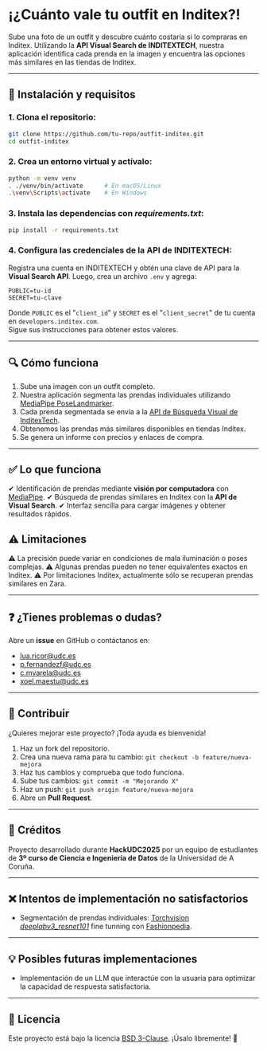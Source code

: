 # ¡¿Cuánto vale tu outfit en Inditex?!

Sube una foto de un outfit y descubre cuánto costaría si lo compraras en Inditex. Utilizando la **API Visual Search de INDITEXTECH**, nuestra aplicación identifica cada prenda en la imagen y encuentra las opciones más similares en las tiendas de Inditex.

---

## 🚀 Instalación y requisitos

### 1. Clona el repositorio:
```bash
git clone https://github.com/tu-repo/outfit-inditex.git
cd outfit-inditex
```

### 2. Crea un entorno virtual y actívalo:
```bash
python -m venv venv
. ./venv/bin/activate      # En macOS/Linux
.\venv\Scripts\activate    # En Windows
```

### 3. Instala las dependencias con *requirements.txt*:
```bash
pip install -r requirements.txt
```

### 4. Configura las credenciales de la API de INDITEXTECH:
Registra una cuenta en INDITEXTECH y obtén una clave de API para la **Visual Search API**. Luego, crea un archivo `.env` y agrega:
```
PUBLIC=tu-id
SECRET=tu-clave
```

Donde `PUBLIC` es el "`client_id`" y `SECRET` es el "`client_secret`" de tu cuenta en `developers.inditex.com`. \
Sigue sus instrucciones para obtener estos valores.

---

## 🔍 Cómo funciona
1. Sube una imagen con un outfit completo.
2. Nuestra aplicación segmenta las prendas individuales utilizando [MediaPipe PoseLandmarker](https://developers.google.com/mediapipe/solutions/vision/pose_landmarker).
3. Cada prenda segmentada se envía a la [API de Búsqueda Visual de InditexTech](https://developers.inditex.com/).
4. Obtenemos las prendas más similares disponibles en tiendas Inditex.
5. Se genera un informe con precios y enlaces de compra.

---

## ✅ Lo que funciona
✔ Identificación de prendas mediante **visión por computadora** con [MediaPipe](https://developers.google.com/mediapipe).
✔ Búsqueda de prendas similares en Inditex con la **API de Visual Search**.
✔ Interfaz sencilla para cargar imágenes y obtener resultados rápidos.

## ⚠ Limitaciones
⚠ La precisión puede variar en condiciones de mala iluminación o poses complejas.
⚠ Algunas prendas pueden no tener equivalentes exactos en Inditex.
⚠ Por limitaciones Inditex, actualmente sólo se recuperan prendas similares en Zara.

---

## ❓ ¿Tienes problemas o dudas?
Abre un **issue** en GitHub o contáctanos en:
- [lua.ricor@udc.es](mailto:lua.ricor@udc.es)
- [p.fernandezf@udc.es](mailto:p.fernandezf@udc.es)
- [c.mvarela@udc.es](mailto:c.mvarela@udc.es)
- [xoel.maestu@udc.es](mailto:xoel.maestu@udc.es)

---

## 🤝 Contribuir
¿Quieres mejorar este proyecto? ¡Toda ayuda es bienvenida!

1. Haz un fork del repositorio.
2. Crea una nueva rama para tu cambio: `git checkout -b feature/nueva-mejora`
3. Haz tus cambios y comprueba que todo funciona.
4. Sube tus cambios: `git commit -m "Mejorando X"`
5. Haz un push: `git push origin feature/nueva-mejora`
6. Abre un **Pull Request**.

---

## 👥 Créditos
Proyecto desarrollado durante **HackUDC2025** por un equipo de estudiantes de **3º curso de Ciencia e Ingeniería de Datos** de la Universidad de A Coruña.

---

## ❌ Intentos de implementación no satisfactorios
- Segmentación de prendas individuales: [Torchvision *deeplabv3_resnet101*](https://pytorch.org/vision/main/models/generated/torchvision.models.segmentation.deeplabv3_resnet101.html) fine tunning con [Fashionpedia](https://fashionpedia.github.io/home/data_license.html).

---

## 💡 Posibles futuras implementaciones
- Implementación de un LLM que interactúe con la usuaria para optimizar la capacidad de respuesta satisfactoria.

---

## 🐝 Licencia
Este proyecto está bajo la licencia [BSD 3-Clause](https://opensource.org/licenses/BSD-3-Clause). ¡Úsalo libremente! 🎉
